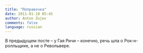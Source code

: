 ```yaml
---
title: "Поправочка"
date: 2011-01-10 05:45
author: Anton Zujev
comments: false
language: russian
---
```


В предыдущем посте – у Гая Ричи – конечно, речь шла о Рок-н-ролльщике, а не о Револьвере.